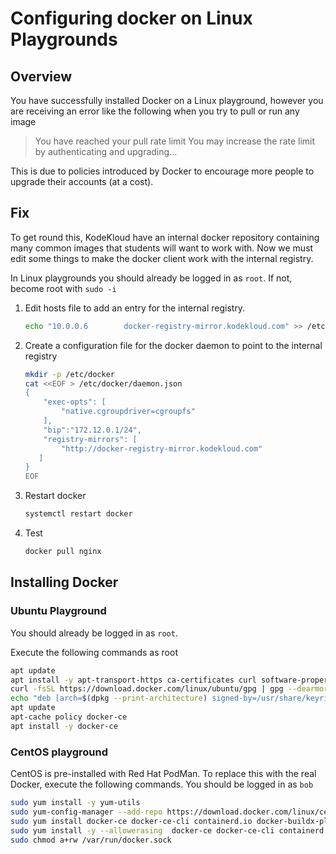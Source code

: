 # Configuring docker on Linux Playgrounds

## Overview

You have successfully installed Docker on a Linux playground, however you are receiving an error like the following when you try to pull or run any image

> You have reached your pull rate limit You may increase the rate limit by authenticating and upgrading...

This is due to policies introduced by Docker to encourage more people to upgrade their accounts (at a cost).

## Fix

To get round this, KodeKloud have an internal docker repository containing many common images that students will want to work with. Now we must edit some things to make the docker client work with the internal registry.

In Linux playgrounds you should already be logged in as `root`. If not, become root with `sudo -i`

1. Edit hosts file to add an entry for the internal registry.

    ```bash
    echo "10.0.0.6        docker-registry-mirror.kodekloud.com" >> /etc/hosts
    ```

1. Create a configuration file for the docker daemon to point to the internal registry

    ```bash
    mkdir -p /etc/docker
    cat <<EOF > /etc/docker/daemon.json
    {
        "exec-opts": [
            "native.cgroupdriver=cgroupfs"
        ],
        "bip":"172.12.0.1/24",
        "registry-mirrors": [
            "http://docker-registry-mirror.kodekloud.com"
       ]
    }
    EOF
    ```

1. Restart docker

    ```bash
    systemctl restart docker
    ```

1. Test

    ```bash
    docker pull nginx
    ```

## Installing Docker

### Ubuntu Playground

You should already be logged in as `root`.

Execute the following commands as root

```bash
apt update
apt install -y apt-transport-https ca-certificates curl software-properties-common
curl -fsSL https://download.docker.com/linux/ubuntu/gpg | gpg --dearmor -o /usr/share/keyrings/docker-archive-keyring.gpg
echo "deb [arch=$(dpkg --print-architecture) signed-by=/usr/share/keyrings/docker-archive-keyring.gpg] https://download.docker.com/linux/ubuntu $(lsb_release -cs) stable" >> /etc/apt/sources.list.d/docker.list
apt update
apt-cache policy docker-ce
apt install -y docker-ce
```

### CentOS playground

CentOS is pre-installed with Red Hat PodMan. To replace this with the real Docker, execute the following commands. You should be logged in as `bob`

```bash
sudo yum install -y yum-utils
sudo yum-config-manager --add-repo https://download.docker.com/linux/centos/docker-ce.repo
sudo yum install docker-ce docker-ce-cli containerd.io docker-buildx-plugin docker-compose-plugin
sudo yum install -y --allowerasing  docker-ce docker-ce-cli containerd.io docker-buildx-plugin docker-compose-plugin
sudo chmod a+rw /var/run/docker.sock
```

